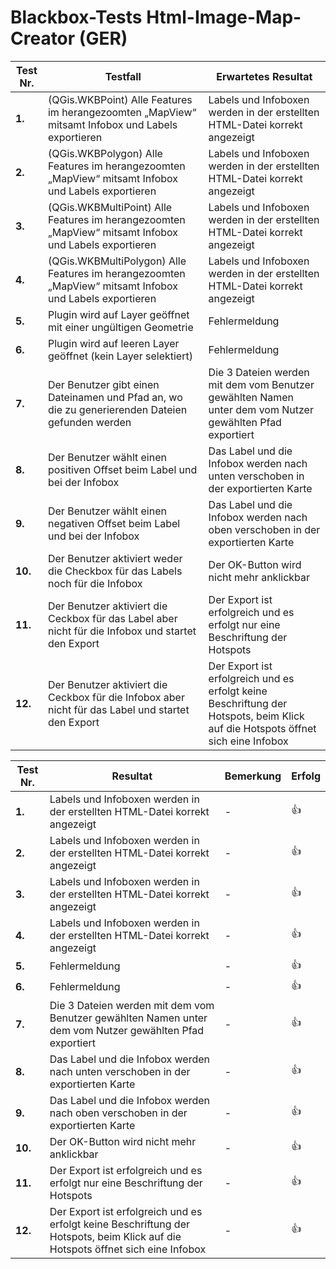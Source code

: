 # Blackbox-Tests Html-Image-Map-Creator (GER)

| **Test Nr.** | **Testfall** | **Erwartetes Resultat** |
| --- | --- | --- |
| **1.** | (QGis.WKBPoint) Alle Features im herangezoomten „MapView“ mitsamt Infobox und Labels exportieren | Labels und Infoboxen werden in der erstellten HTML-Datei korrekt angezeigt |
| **2.** | (QGis.WKBPolygon) Alle Features im herangezoomten „MapView“ mitsamt Infobox und Labels exportieren | Labels und Infoboxen werden in der erstellten HTML-Datei korrekt angezeigt |
| **3.** | (QGis.WKBMultiPoint) Alle Features im herangezoomten „MapView“ mitsamt Infobox und Labels exportieren | Labels und Infoboxen werden in der erstellten HTML-Datei korrekt angezeigt |
| **4.** | (QGis.WKBMultiPolygon) Alle Features im herangezoomten „MapView“ mitsamt Infobox und Labels exportieren | Labels und Infoboxen werden in der erstellten HTML-Datei korrekt angezeigt |
| **5.** | Plugin wird auf Layer geöffnet mit einer ungültigen Geometrie | Fehlermeldung |
| **6.** | Plugin wird auf leeren Layer geöffnet (kein Layer selektiert) | Fehlermeldung |
| **7.** | Der Benutzer gibt einen Dateinamen und Pfad an, wo die zu generierenden Dateien gefunden werden | Die 3 Dateien werden mit dem vom Benutzer gewählten Namen unter dem vom Nutzer gewählten Pfad exportiert |
| **8.** | Der Benutzer wählt einen positiven Offset beim Label und bei der Infobox | Das Label und die Infobox werden nach unten verschoben in der exportierten Karte |
| **9.** | Der Benutzer wählt einen negativen Offset beim Label und bei der Infobox | Das Label und die Infobox werden nach oben verschoben in der exportierten Karte |
| **10.** | Der Benutzer aktiviert weder die Checkbox für das Labels noch für die Infobox | Der OK-Button wird nicht mehr anklickbar |
| **11.** | Der Benutzer aktiviert die Ceckbox für das Label aber nicht für die Infobox und startet den Export | Der Export ist erfolgreich und es erfolgt nur eine Beschriftung der Hotspots |
| **12.** | Der Benutzer aktiviert die Ceckbox für die Infobox aber nicht für das Label und startet den Export | Der Export ist erfolgreich und es erfolgt keine Beschriftung der Hotspots, beim Klick auf die Hotspots öffnet sich eine Infobox |

| **Test Nr.** | **Resultat** | **Bemerkung** | **Erfolg** |
| --- | --- | --- | --- |
| **1.** | Labels und Infoboxen werden in der erstellten HTML-Datei korrekt angezeigt | - | :+1: |
| **2.** | Labels und Infoboxen werden in der erstellten HTML-Datei korrekt angezeigt | - | :+1: |
| **3.** | Labels und Infoboxen werden in der erstellten HTML-Datei korrekt angezeigt | - | :+1: |
| **4.** | Labels und Infoboxen werden in der erstellten HTML-Datei korrekt angezeigt | - | :+1: |
| **5.** | Fehlermeldung | - | :+1: |
| **6.** | Fehlermeldung | - | :+1: |
| **7.** | Die 3 Dateien werden mit dem vom Benutzer gewählten Namen unter dem vom Nutzer gewählten Pfad exportiert | - | :+1: |
| **8.** | Das Label und die Infobox werden nach unten verschoben in der exportierten Karte | - | :+1: |
| **9.** | Das Label und die Infobox werden nach oben verschoben in der exportierten Karte | - | :+1: |
| **10.** | Der OK-Button wird nicht mehr anklickbar | - | :+1: |
| **11.** | Der Export ist erfolgreich und es erfolgt nur eine Beschriftung der Hotspots | - | :+1: |
| **12.** | Der Export ist erfolgreich und es erfolgt keine Beschriftung der Hotspots, beim Klick auf die Hotspots öffnet sich eine Infobox | - | :+1: |
